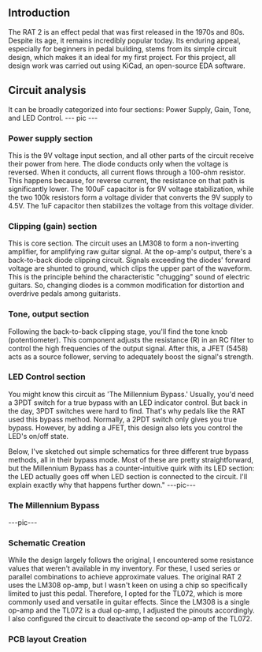 
## Introduction

The RAT 2 is an effect pedal that was first released in the 1970s and 80s. 
Despite its age, it remains incredibly popular today. Its enduring appeal, especially for beginners in pedal building, stems from its simple circuit design, which makes it an ideal for my first project.
For this project, all design work was carried out using KiCad, an open-source EDA software.

## Circuit analysis
It can be broadly categorized into four sections: Power Supply, Gain, Tone, and LED Control.
 --- pic ---
### Power supply section

This is the 9V voltage input section, and all other parts of the circuit receive their power from here. The diode conducts only when the voltage is reversed. When it conducts, all current flows through a 100-ohm resistor. This happens because, for reverse current, the resistance on that path is significantly lower. The 100uF capacitor is for 9V voltage stabilization, while the two 100k resistors form a voltage divider that converts the 9V supply to 4.5V. The 1uF capacitor then stabilizes the voltage from this voltage divider.

### Clipping (gain) section 
This is core section. The circuit uses an LM308 to form a non-inverting amplifier, for amplifying raw guitar signal. At the op-amp's output, there's a back-to-back diode clipping circuit. Signals exceeding the diodes' forward voltage are shunted to ground, which clips the upper part of the waveform. This is the principle behind the characteristic "chugging" sound of electric guitars. So, changing diodes is a common modification for distortion and overdrive pedals among guitarists.

### Tone, output section
Following the back-to-back clipping stage, you'll find the tone knob (potentiometer). This component adjusts the resistance (R) in an RC filter to control the high frequencies of the output signal. After this, a JFET (5458) acts as a source follower, serving to adequately boost the signal's strength.

### LED Control section
You might know this circuit as 'The Millennium Bypass.' Usually, you'd need a 3PDT switch for a true bypass with an LED indicator control. But back in the day, 3PDT switches were hard to find. That's why pedals like the RAT used this bypass method. Normally, a 2PDT switch only gives you true bypass. However, by adding a JFET, this design also lets you control the LED's on/off state.

Below, I've sketched out simple schematics for three different true bypass methods, all in their bypass mode. Most of these are pretty straightforward, but the Millennium Bypass has a counter-intuitive quirk with its LED section: the LED actually goes off when LED section is connected to the circuit. I'll explain exactly why that happens further down."
---pic---
### The Millennium Bypass
---pic---

### Schematic Creation
While the design largely follows the original, I encountered some resistance values that weren't available in my inventory. For these, I used series or parallel combinations to achieve approximate values. 
The original RAT 2 uses the LM308 op-amp, but I wasn't keen on using a chip so specifically limited to just this pedal. Therefore, I opted for the TL072, which is more commonly used and versatile in guitar effects. 
Since the LM308 is a single op-amp and the TL072 is a dual op-amp, I adjusted the pinouts accordingly. I also configured the circuit to deactivate the second op-amp of the TL072.

### PCB layout Creation


